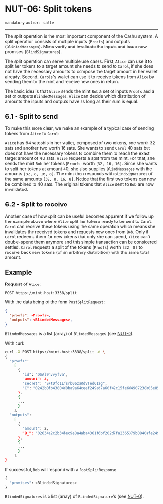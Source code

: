 NUT-06: Split tokens
==========================

`mandatory` `author: calle`

---

The split operation is the most important component of the Cashu system. A split operation consists of multiple inputs (`Proofs`) and outputs (`BlindedMessages`). Mints verify and invalidate the inputs and issue new promises (`BlindSignatures`).

The split operation can serve multiple use cases. First, `Alice` can use it to split her tokens to a target amount she needs to send to `Carol`, if she does not have the necessary amounts to compose the target amount in her wallet already. Second, `Carols`'s wallet can use it to receive tokens from `Alice` by sending them to the mint and receive new ones in return. 

The basic idea is that `Alice` sends the mint `Bob` a set of inputs `Proofs` and a set of outputs `BlindedMessages`. `Alice` can decide which distribution of amounts the inputs and outputs have as long as their sum is equal.

## 6.1 - Split to send

To make this more clear, we make an example of a typical case of sending tokens from `Alice` to `Carol`:

`Alice` has 64 satoshis in her wallet, composed of two tokens, one worth 32 sats and another two worth 16 sats. She wants to send `Carol` 40 sats but does not have the necessary tokens to combine them to reach the exact target amount of 40 sats. `Alice` requests a split from the mint. For that, she sends the mint `Bob` her tokens (`Proofs`) worth `[32, 16, 16]`. Since she wants to split her tokens at amount 40, she also supplies `BlindMessages` with the amounts `[32, 8, 16, 8]`. The mint then responds with `BlindSignatures` of the same amounts `[32, 8, 16, 8]`. Notice that the first two tokens can now be combined to 40 sats. The original tokens that `Alice` sent to `Bob` are now invalidated.

## 6.2 - Split to receive

Another case of how split can be useful becomes apparent if we follow up the example above where `Alice` split her tokens ready to be sent to `Carol`. `Carol` can receive these tokens using the same operation which means she invalidates the received tokens and requests new ones from `Bob`. Only if `Carol` redeems them for new tokens that only she can spend, `Alice` can't double-spend them anymore and this simple transaction can be considered settled. `Carol` requests a split of the tokens (`Proofs`) worth `[32, 8]` to receive back new tokens (of an arbitrary distribition) with the same total amount.

## Example

**Request** of `Alice`:

```http
POST https://mint.host:3338/split
```

With the data being of the form `PostSplitRequest`:

```json
{
  "proofs": <Proofs>,
  "outputs": <BlindedMessages>,
}
```

`BlindedMessages` is a list (array) of `BlindedMessage`s (see [NUT-0][00]).

With curl:

```bash
curl -X POST https://mint.host:3338/split -d \
{
  "proofs": 
    [
      {
        "id": "DSAl9nvvyfva",
        "amount": 2,
        "secret": "S+tDfc1Lfsrb06zaRdVTed6Izg",
        "C": "0242b0fb43804d8ba9a64ceef249ad7a60f42c15fe6d4907238b05e857527832a3"
      },
      {
      ...
      }
    ],
  "outputs":
    [
      {
        "amount": 2, 
        "B_": "02634a2c2b34bec9e8a4aba4361f6bf202d7fa2365379b0840afe249a7a9d71239"
      },
      {
      ...
      }
    ],
}
```

If successful, `Bob` will respond with a `PostSplitResponse` 

```python
{
  "promises": <BlindedSignatures>
}
```

`BlindedSignatures` is a list (array) of `BlindedSignature`'s (see [NUT-0][00]).

[00]: 00.md
[01]: 01.md
[02]: 02.md
[03]: 03.md
[04]: 04.md
[05]: 05.md
[06]: 06.md
[07]: 07.md
[08]: 08.md
[09]: 09.md
[10]: 10.md
[11]: 11.md
[12]: 12.md
[13]: 13.md
[14]: 14.md
[15]: 15.md
[16]: 16.md
[17]: 17.md
[18]: 18.md
[19]: 19.md
[20]: 20.md